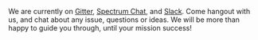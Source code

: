 We are currently on [Gitter](https://gitter.im/fonoster/routr),
[Spectrum Chat](https://spectrum.chat/routr), and [Slack](https://fonosterteam.typeform.com/to/Xy8Oc0).
Come hangout with us, and chat about any issue, questions or ideas. We will be more than happy to guide you through, until your mission success!

